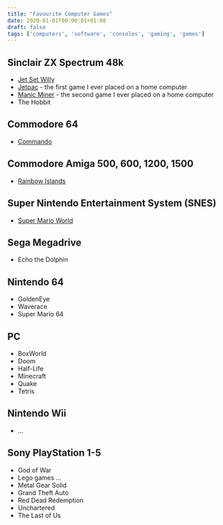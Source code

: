 ```yaml
---
title: "Favourite Computer Games"
date: 2020-01-01T00:00:01+01:00
draft: false
tags: ['computers', 'software', 'consoles', 'gaming', 'games']
---
```


## Sinclair ZX Spectrum 48k
- [Jet Set Willy](https://en.wikipedia.org/wiki/Jet_Set_Willy/)
- [Jetpac](https://en.wikipedia.org/wiki/Jetpac/) - the first game I ever placed on a home computer
- [Manic Miner](https://en.wikipedia.org/wiki/Manic_Miner/) - the second game I ever placed on a home computer
- The Hobbit

## Commodore 64
 - [Commando](https://en.wikipedia.org/wiki/Commando_(video_game)/)

## Commodore Amiga 500, 600, 1200, 1500
- [Rainbow Islands](https://en.wikipedia.org/wiki/Rainbow_Islands:_The_Story_of_Bubble_Bobble_2/)

## Super Nintendo Entertainment System (SNES)
- [Super Mario World](https://en.wikipedia.org/wiki/Super_Mario_World/)

## Sega Megadrive
- Echo the Dolphin

## Nintendo 64
- GoldenEye
- Waverace
- Super Mario 64

## PC
- BoxWorld
- Doom
- Half-Life
- Minecraft
- Quake
- Tetris

## Nintendo Wii
- ...

## Sony PlayStation 1-5
- God of War
- Lego games ...
- Metal Gear Solid
- Grand Theft Auto
- Red Dead Redemption
- Unchartered
- The Last of Us
